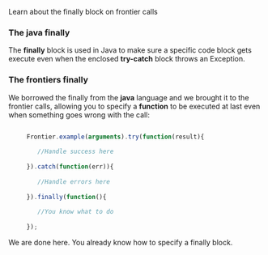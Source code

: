<!--Topic description-->
<description>Learn about the finally block on frontier calls</description>


### The java finally
The __finally__ block is used in Java to make sure a specific code block gets execute even when the enclosed __try-catch__ block throws an Exception.


### The frontiers finally
We borrowed the finally from the __java__ language and we brought it to the frontier calls, allowing you to specify a __function__ to be executed at last even when
something goes wrong with the call:

```js

     Frontier.example(arguments).try(function(result){
         
        //Handle success here
        
     }).catch(function(err)){
        
        //Handle errors here
           
     }).finally(function(){
        
        //You know what to do
     
     });       
```

We are done here. You already know how to specify a finally block.